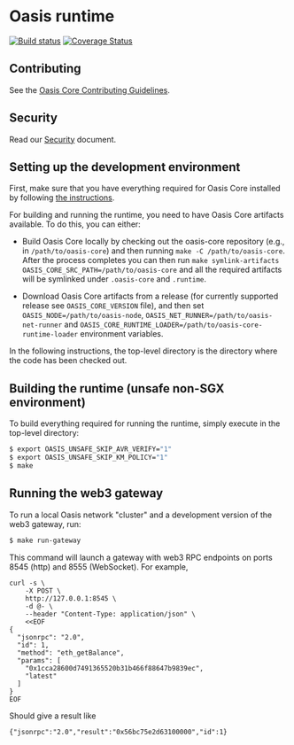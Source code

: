 # Oasis runtime

[![Build status](https://badge.buildkite.com/0b4e493086daa3fc34c604dfce6597c56da35cfd093bdd943d.svg?branch=master)](https://buildkite.com/oasislabs/oasis-runtime-ci)
[![Coverage Status](https://coveralls.io/repos/github/oasislabs/oasis-runtime/badge.svg?branch=master&t=shmqoK)](https://coveralls.io/github/oasislabs/oasis-runtime?branch=master)

## Contributing

See the [Oasis Core Contributing Guidelines](https://github.com/oasislabs/oasis-core/blob/master/CONTRIBUTING.md).

## Security

Read our [Security](https://github.com/oasislabs/oasis-core/blob/master/SECURITY.md) document.

## Setting up the development environment

First, make sure that you have everything required for Oasis Core installed by
following [the instructions](https://github.com/oasislabs/oasis-core/blob/master/README.md).

For building and running the runtime, you need to have Oasis Core artifacts available.
To do this, you can either:

* Build Oasis Core locally by checking out the oasis-core repository (e.g., in `/path/to/oasis-core`)
  and then running `make -C /path/to/oasis-core`. After the
  process completes you can then run `make symlink-artifacts OASIS_CORE_SRC_PATH=/path/to/oasis-core`
  and all the required artifacts will be symlinked under `.oasis-core` and `.runtime`.

* Download Oasis Core artifacts from a release (for currently supported release see `OASIS_CORE_VERSION` file),
  and then set `OASIS_NODE=/path/to/oasis-node`, `OASIS_NET_RUNNER=/path/to/oasis-net-runner` and
  `OASIS_CORE_RUNTIME_LOADER=/path/to/oasis-core-runtime-loader` environment variables.

In the following instructions, the top-level directory is the directory
where the code has been checked out.

## Building the runtime (unsafe non-SGX environment)

To build everything required for running the runtime, simply execute in the
top-level directory:
```bash
$ export OASIS_UNSAFE_SKIP_AVR_VERIFY="1"
$ export OASIS_UNSAFE_SKIP_KM_POLICY="1"
$ make
```

## Running the web3 gateway

To run a local Oasis network "cluster" and a development version of the web3 gateway, run:
```bash
$ make run-gateway
```

This command will launch a gateway with web3 RPC endpoints on ports 8545 (http) and 8555 (WebSocket).
For example,

```
curl -s \
    -X POST \
    http://127.0.0.1:8545 \
    -d @- \
    --header "Content-Type: application/json" \
    <<EOF
{
  "jsonrpc": "2.0",
  "id": 1,
  "method": "eth_getBalance",
  "params": [
    "0x1cca28600d7491365520b31b466f88647b9839ec",
    "latest"
  ]
}
EOF
```

Should give a result like
```
{"jsonrpc":"2.0","result":"0x56bc75e2d63100000","id":1}
```
